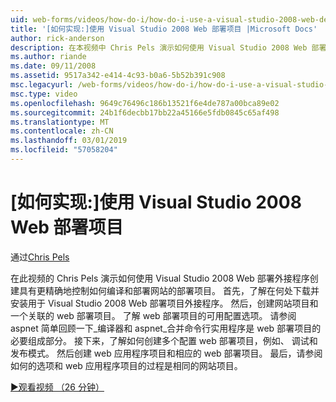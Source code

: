 ```yaml
---
uid: web-forms/videos/how-do-i/how-do-i-use-a-visual-studio-2008-web-deployment-project
title: '[如何实现:]使用 Visual Studio 2008 Web 部署项目 |Microsoft Docs'
author: rick-anderson
description: 在本视频中 Chris Pels 演示如何使用 Visual Studio 2008 Web 部署外接程序以使用更精确地控制如何创建部署项目...
ms.author: riande
ms.date: 09/11/2008
ms.assetid: 9517a342-e414-4c93-b0a6-5b52b391c908
msc.legacyurl: /web-forms/videos/how-do-i/how-do-i-use-a-visual-studio-2008-web-deployment-project
msc.type: video
ms.openlocfilehash: 9649c76496c186b13521f6e4de787a00bca89e02
ms.sourcegitcommit: 24b1f6decbb17bb22a45166e5fdb0845c65af498
ms.translationtype: MT
ms.contentlocale: zh-CN
ms.lasthandoff: 03/01/2019
ms.locfileid: "57058204"
---
```

<a name="how-do-i-use-a-visual-studio-2008-web-deployment-project"></a>[如何实现:]使用 Visual Studio 2008 Web 部署项目
====================
通过[Chris Pels](https://twitter.com/chrispels)

在此视频的 Chris Pels 演示如何使用 Visual Studio 2008 Web 部署外接程序创建具有更精确地控制如何编译和部署网站的部署项目。 首先，了解在何处下载并安装用于 Visual Studio 2008 Web 部署项目外接程序。 然后，创建网站项目和一个关联的 web 部署项目。 了解 web 部署项目的可用配置选项。 请参阅 aspnet 简单回顾一下\_编译器和 aspnet\_合并命令行实用程序是 web 部署项目的必要组成部分。 接下来，了解如何创建多个配置 web 部署项目，例如、 调试和发布模式。 然后创建 web 应用程序项目和相应的 web 部署项目。 最后，请参阅如何的选项和 web 应用程序项目的过程是相同的网站项目。

[&#9654;观看视频 （26 分钟）](https://channel9.msdn.com/Blogs/ASP-NET-Site-Videos/how-do-i-use-a-visual-studio-2008-web-deployment-project)
